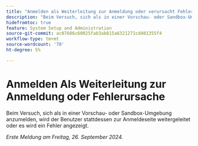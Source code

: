 ```yaml
---
title: "Anmelden als Weiterleitung zur Anmeldung oder verursacht Fehler"
description: "Beim Versuch, sich als in einer Vorschau- oder Sandbox-Umgebung anzumelden, wird der Benutzer stattdessen zur Anmeldeseite weitergeleitet oder ihm ein Fehler angezeigt."
hidefromtoc: true
feature: System Setup and Administration
source-git-commit: ac07686c60025fab3ab815a6321271cd401355f4
workflow-type: tm+mt
source-wordcount: '70'
ht-degree: 5%

---
```



# Anmelden Als Weiterleitung zur Anmeldung oder Fehlerursache

Beim Versuch, sich als in einer Vorschau- oder Sandbox-Umgebung anzumelden, wird der Benutzer stattdessen zur Anmeldeseite weitergeleitet oder es wird ein Fehler angezeigt.

_Erste Meldung am Freitag, 26. September 2024._
